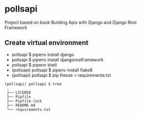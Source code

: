 # pollsapi
Project based on book Building Apis with Django and Django Rest Framework

## Create virtual environment
   - pollsapi $ pipenv install django
   - pollsapi $ pipenv install djangorestframework
   - pollsapi $ pipenv shell
   - (pollsapi) pollsapi $ pipenv install flake8
   - (pollsapi) pollsapi $ pip freeze > requirements.txt
   ```
   (pollsapi) pollsapi $ tree
    .
    ├── LICENSE
    ├── Pipfile
    ├── Pipfile.lock
    ├── README.md
    └── requirements.txt
   ```

   
